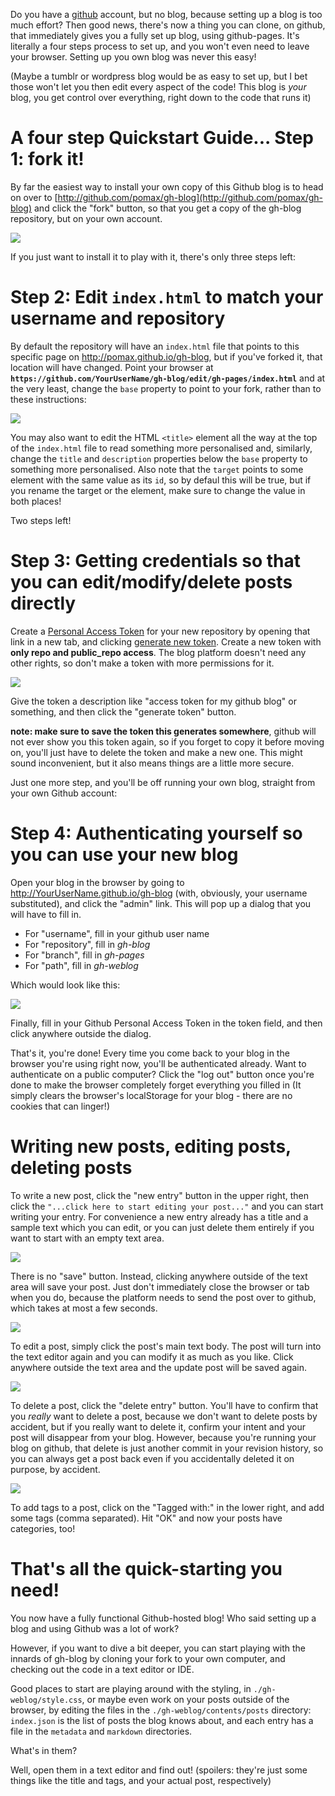 Do you have a [github](http://github.com) account, but no blog, because setting up a blog is too much effort? Then good news, there's now a thing you can clone, on github, that immediately gives you a fully set up blog, using github-pages. It's literally a four steps process to set up, and you won't even need to leave your browser. Setting up you own blog was never this easy!

(Maybe a tumblr or wordpress blog would be as easy to set up, but I bet those won't let you then edit every aspect of the code! This blog is *your* blog, you get control over everything, right down to the code that runs it)

# A four step Quickstart Guide... Step 1: fork it!

By far the easiest way to install your own copy of this Github blog is to head on over to [http://github.com/pomax/gh-blog](http://github.com/pomax/gh-blog) and click the "fork" button, so that you get a copy of the gh-blog repository, but on your own account. 

<img src="gh-weblog/images/fork.png" class="border">

If you just want to install it to play with it, there's only three steps left:

# Step 2: Edit `index.html` to match your username and repository

By default the repository will have an `index.html` file that points to this specific page on http://pomax.github.io/gh-blog, but if you've forked it, that location will have changed. Point your browser at **`https://github.com/YourUserName/gh-blog/edit/gh-pages/index.html`** and at the very least, change the `base` property to point to your fork, rather than to these instructions:

<img src="gh-weblog/images/change-values.png" class="border">

You may also want to edit the HTML `<title>` element all the way at the top of the `index.html` file to read something more personalised and, similarly, change the `title` and `description` properties below the `base` property to something more personalised. Also note that the `target` points to some element with the same value as its `id`, so by defaul this will be true, but if you rename the target or the element, make sure to change the value in both places!

Two steps left!

# Step 3: Getting credentials so that you can edit/modify/delete posts directly

Create a [Personal Access Token](https://github.com/settings/applications) for your new repository by opening that link in a new tab, and clicking [generate new token](https://github.com/settings/tokens/new). Create a new token with **only repo and public_repo access**. The blog platform doesn't need any other rights, so don't make a token with more permissions for it.

<img src="gh-weblog/images/permissions.png" class="border">

Give the token a description like "access token for my github blog" or something, and then click the "generate token" button.

**note: make sure to save the token this generates somewhere**, github will not ever show you this token again, so if you forget to copy it before moving on, you'll just have to delete the token and make a new one. This might sound inconvenient, but it also means things are a little more secure.

Just one more step, and you'll be off running your own blog, straight from your own Github account:

# Step 4: Authenticating yourself so you can use your new blog

Open your blog in the browser by going to http://YourUserName.github.io/gh-blog (with, obviously, your username substituted), and click the "admin" link. This will pop up a dialog that you will have to fill in.

- For "username", fill in your github user name
- For "repository", fill in *gh-blog*
- For "branch", fill in *gh-pages*
- For "path", fill in *gh-weblog*

Which would look like this:

<img src="gh-weblog/images/admin-panel.png" class="border">

Finally, fill in your Github Personal Access Token in the token field, and then click anywhere outside the dialog.

That's it, you're done! Every time you come back to your blog in the browser you're using right now, you'll be authenticated already. Want to authenticate on a public computer? Click the "log out" button once you're done to make the browser completely forget everything you filled in (It simply clears the browser's localStorage for your blog - there are no cookies that can linger!)

# Writing new posts, editing posts, deleting posts

To write a new post, click the "new entry" button in the upper right, then click the `"...click here to start editing your post..."` and you can start writing your entry. For convenience a new entry already has a title and a sample text which you can edit, or you can just delete them entirely if you want to start with an empty text area.

<img src="gh-weblog/images/post.png" class="border">

There is no "save" button. Instead, clicking anywhere outside of the text area will save your post. Just don't immediately close the browser or tab when you do, because the platform needs to send the post over to github, which takes at most a few seconds.

<img src="gh-weblog/images/commit.png" class="border">

To edit a post, simply click the post's main text body. The post will turn into the text editor again and you can modify it as much as you like. Click anywhere outside the text area and the update post will be saved again.

<img src="gh-weblog/images/edit.png" class="border">

To delete a post, click the "delete entry" button. You'll have to confirm that you *really* want to delete a post, because we don't want to delete posts by accident, but if you really want to delete it, confirm your intent and your post will disappear from your blog. However, because you're running your blog on github, that delete is just another commit in your revision history, so you can always get a post back even if you accidentally deleted it on purpose, by accident.

<img src="gh-weblog/images/delete.png" class="border">

To add tags to a post, click on the "Tagged with:" in the lower right, and add some tags (comma separated). Hit "OK" and now your posts have categories, too!

# That's all the quick-starting you need!

You now have a fully functional Github-hosted blog! Who said setting up a blog and using Github was a lot of work?

However, if you want to dive a bit deeper, you can start playing with the innards of gh-blog by cloning your fork to your own computer, and checking out the code in a text editor or IDE.

Good places to start are playing around with the styling, in `./gh-weblog/style.css`, or maybe even work on your posts outside of the browser, by editing the files in the `./gh-weblog/contents/posts` directory: `index.json` is the list of posts the blog knows about, and each entry has a file in the `metadata` and `markdown` directories.

What's in them?

Well, open them in a text editor and find out! (spoilers: they're just some things like the title and tags, and your actual post, respectively)